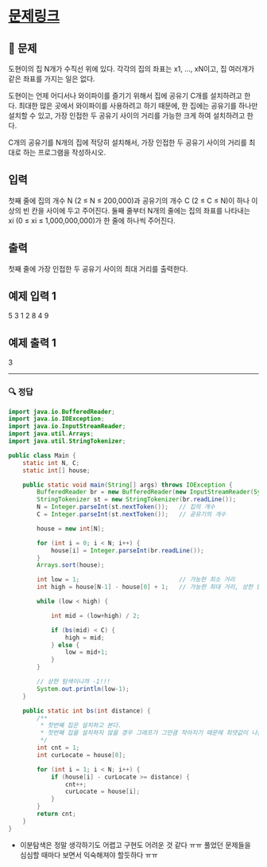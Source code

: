 # [문제링크](https://www.acmicpc.net/problem/2110)

## 📝 문제

도현이의 집 N개가 수직선 위에 있다. 각각의 집의 좌표는 x1, ..., xN이고, 집 여러개가 같은 좌표를 가지는 일은 없다.

도현이는 언제 어디서나 와이파이를 즐기기 위해서 집에 공유기 C개를 설치하려고 한다. 최대한 많은 곳에서 와이파이를 사용하려고 하기 때문에, 한 집에는 공유기를 하나만 설치할 수 있고, 가장 인접한 두 공유기 사이의 거리를 가능한 크게 하여 설치하려고 한다.

C개의 공유기를 N개의 집에 적당히 설치해서, 가장 인접한 두 공유기 사이의 거리를 최대로 하는 프로그램을 작성하시오.

## 입력

첫째 줄에 집의 개수 N (2 ≤ N ≤ 200,000)과 공유기의 개수 C (2 ≤ C ≤ N)이 하나 이상의 빈 칸을 사이에 두고 주어진다. 둘째 줄부터 N개의 줄에는 집의 좌표를 나타내는 xi (0 ≤ xi ≤ 1,000,000,000)가 한 줄에 하나씩 주어진다.

## 출력

첫째 줄에 가장 인접한 두 공유기 사이의 최대 거리를 출력한다.

## 예제 입력 1 

5 3
1
2
8
4
9

## 예제 출력 1 

3

---

### 🔍 정답

```java
import java.io.BufferedReader;
import java.io.IOException;
import java.io.InputStreamReader;
import java.util.Arrays;
import java.util.StringTokenizer;

public class Main {
    static int N, C;
    static int[] house;

    public static void main(String[] args) throws IOException {
        BufferedReader br = new BufferedReader(new InputStreamReader(System.in));
        StringTokenizer st = new StringTokenizer(br.readLine());
        N = Integer.parseInt(st.nextToken());   // 집의 개수
        C = Integer.parseInt(st.nextToken());   // 공유기의 개수

        house = new int[N];

        for (int i = 0; i < N; i++) {
            house[i] = Integer.parseInt(br.readLine());
        }
        Arrays.sort(house);

        int low = 1;                            // 가능한 최소 거리
        int high = house[N-1] - house[0] + 1;   // 가능한 최대 거리, 상한 탐색은 찾는 값을 초과하는 첫 번째 인덱스를 반환하므로!

        while (low < high) {

            int mid = (low+high) / 2;

            if (bs(mid) < C) {
                high = mid;
            } else {
                low = mid+1;
            }
        }

        // 상한 탐색이니까 -1!!!
        System.out.println(low-1);
    }

    public static int bs(int distance) {
        /**
         * 첫번째 집은 설치하고 본다.
         * 첫번째 집을 설치하지 않을 경우 그래프가 그만큼 작아지기 때문에 최댓값이 나올 수가 없다.
         */
        int cnt = 1;
        int curLocate = house[0];

        for (int i = 1; i < N; i++) {
            if (house[i] - curLocate >= distance) {
                cnt++;
                curLocate = house[i];
            }
        }
        return cnt;
    }
}
```
- 이분탐색은 정말 생각하기도 어렵고 구현도 어려운 것 같다 ㅠㅠ 풀었던 문제들을 심심할 때마다 보면서 익숙해져야 할듯하다 ㅠㅠ
